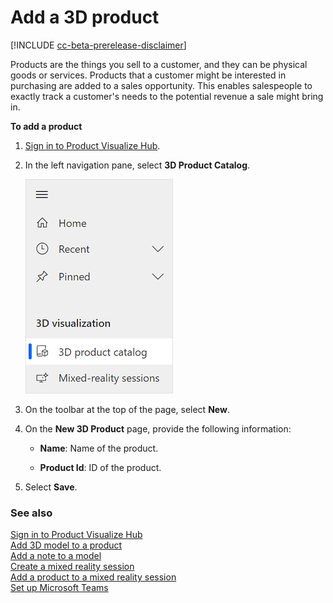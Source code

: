 ﻿---
title: 
description: 
ms.date: 07/08/2020
ms.topic: article
ms.service: dynamics-365-sales
author: sbmjais
ms.author: shjais
manager: shujoshi
---

# Add a 3D product

[!INCLUDE [cc-beta-prerelease-disclaimer](../includes/cc-beta-prerelease-disclaimer.md)]

Products are the things you sell to a customer, and they can be physical goods or services. Products that a customer might be interested in purchasing are added to a sales opportunity. This enables salespeople to exactly track a customer's needs to the potential revenue a sale might bring in.

**To add a product**

1.  [Sign in to Product Visualize Hub](sign-in-app.md).

2.  In the left navigation pane, select **3D Product Catalog**.

    ![Select 3D Product Catalog from the left navigation pane](media/product-catalog-nav.png "Select 3D Product Catalog from the left navigation pane")

3.  On the toolbar at the top of the page, select **New**.

4.  On the **New 3D Product** page, provide the following information:

    - **Name**: Name of the product.

    - **Product Id**: ID of the product.

5.  Select **Save**.

### See also

[Sign in to Product Visualize Hub](sign-in-app.md)<br>
[Add 3D model to a product](add-3d-model-product.md)<br>
[Add a note to a model](add-note-model.md)<br>
[Create a mixed reality session](create-mr-session.md)<br>
[Add a product to a mixed reality session](add-product-mr-session.md)<br>
[Set up Microsoft Teams](setup-ms-teams.md)
